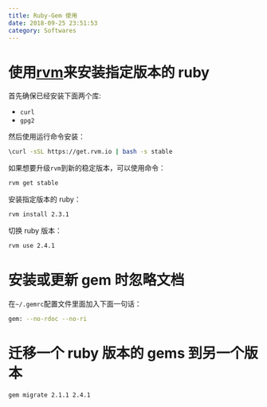```yaml
---
title: Ruby-Gem 使用
date: 2018-09-25 23:51:53
category: Softwares
---
```


# 使用[rvm](https://github.com/rvm/rvm)来安装指定版本的 ruby

首先确保已经安装下面两个库:

- `curl`
- `gpg2`

<!-- more -->

然后使用运行命令安装：

```bash
\curl -sSL https://get.rvm.io | bash -s stable
```

如果想要升级`rvm`到新的稳定版本，可以使用命令：

```bash
rvm get stable
```

安装指定版本的 ruby：

```bash
rvm install 2.3.1
```

切换 ruby 版本：

```bash
rvm use 2.4.1
```

# 安装或更新 gem 时忽略文档

在`~/.gemrc`配置文件里面加入下面一句话：

```bash
gem: --no-rdoc --no-ri
```

# 迁移一个 ruby 版本的 gems 到另一个版本

```bash
gem migrate 2.1.1 2.4.1
```
